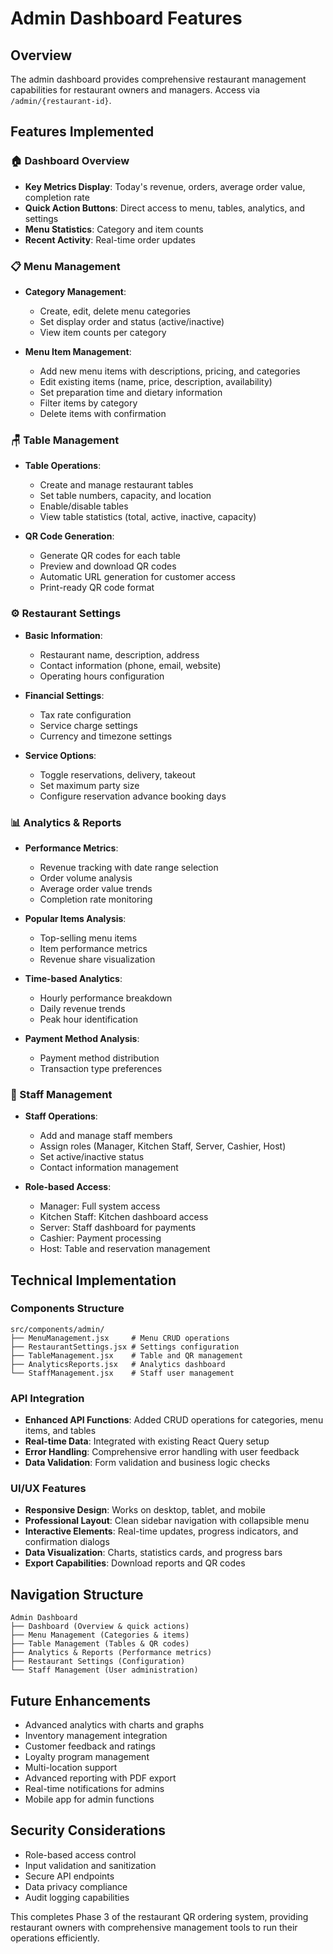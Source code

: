 # Admin Dashboard Features

## Overview
The admin dashboard provides comprehensive restaurant management capabilities for restaurant owners and managers. Access via `/admin/{restaurant-id}`.

## Features Implemented

### 🏠 Dashboard Overview
- **Key Metrics Display**: Today's revenue, orders, average order value, completion rate
- **Quick Action Buttons**: Direct access to menu, tables, analytics, and settings
- **Menu Statistics**: Category and item counts
- **Recent Activity**: Real-time order updates

### 📋 Menu Management
- **Category Management**:
  - Create, edit, delete menu categories
  - Set display order and status (active/inactive)
  - View item counts per category
  
- **Menu Item Management**:
  - Add new menu items with descriptions, pricing, and categories
  - Edit existing items (name, price, description, availability)
  - Set preparation time and dietary information
  - Filter items by category
  - Delete items with confirmation

### 🪑 Table Management
- **Table Operations**:
  - Create and manage restaurant tables
  - Set table numbers, capacity, and location
  - Enable/disable tables
  - View table statistics (total, active, inactive, capacity)

- **QR Code Generation**:
  - Generate QR codes for each table
  - Preview and download QR codes
  - Automatic URL generation for customer access
  - Print-ready QR code format

### ⚙️ Restaurant Settings
- **Basic Information**:
  - Restaurant name, description, address
  - Contact information (phone, email, website)
  - Operating hours configuration

- **Financial Settings**:
  - Tax rate configuration
  - Service charge settings
  - Currency and timezone settings

- **Service Options**:
  - Toggle reservations, delivery, takeout
  - Set maximum party size
  - Configure reservation advance booking days

### 📊 Analytics & Reports
- **Performance Metrics**:
  - Revenue tracking with date range selection
  - Order volume analysis
  - Average order value trends
  - Completion rate monitoring

- **Popular Items Analysis**:
  - Top-selling menu items
  - Item performance metrics
  - Revenue share visualization

- **Time-based Analytics**:
  - Hourly performance breakdown
  - Daily revenue trends
  - Peak hour identification

- **Payment Method Analysis**:
  - Payment method distribution
  - Transaction type preferences

### 👥 Staff Management
- **Staff Operations**:
  - Add and manage staff members
  - Assign roles (Manager, Kitchen Staff, Server, Cashier, Host)
  - Set active/inactive status
  - Contact information management

- **Role-based Access**:
  - Manager: Full system access
  - Kitchen Staff: Kitchen dashboard access
  - Server: Staff dashboard for payments
  - Cashier: Payment processing
  - Host: Table and reservation management

## Technical Implementation

### Components Structure
```
src/components/admin/
├── MenuManagement.jsx     # Menu CRUD operations
├── RestaurantSettings.jsx # Settings configuration
├── TableManagement.jsx    # Table and QR management
├── AnalyticsReports.jsx   # Analytics dashboard
└── StaffManagement.jsx    # Staff user management
```

### API Integration
- **Enhanced API Functions**: Added CRUD operations for categories, menu items, and tables
- **Real-time Data**: Integrated with existing React Query setup
- **Error Handling**: Comprehensive error handling with user feedback
- **Data Validation**: Form validation and business logic checks

### UI/UX Features
- **Responsive Design**: Works on desktop, tablet, and mobile
- **Professional Layout**: Clean sidebar navigation with collapsible menu
- **Interactive Elements**: Real-time updates, progress indicators, and confirmation dialogs
- **Data Visualization**: Charts, statistics cards, and progress bars
- **Export Capabilities**: Download reports and QR codes

## Navigation Structure
```
Admin Dashboard
├── Dashboard (Overview & quick actions)
├── Menu Management (Categories & items)
├── Table Management (Tables & QR codes)
├── Analytics & Reports (Performance metrics)
├── Restaurant Settings (Configuration)
└── Staff Management (User administration)
```

## Future Enhancements
- Advanced analytics with charts and graphs
- Inventory management integration
- Customer feedback and ratings
- Loyalty program management
- Multi-location support
- Advanced reporting with PDF export
- Real-time notifications for admins
- Mobile app for admin functions

## Security Considerations
- Role-based access control
- Input validation and sanitization
- Secure API endpoints
- Data privacy compliance
- Audit logging capabilities

This completes Phase 3 of the restaurant QR ordering system, providing restaurant owners with comprehensive management tools to run their operations efficiently.
